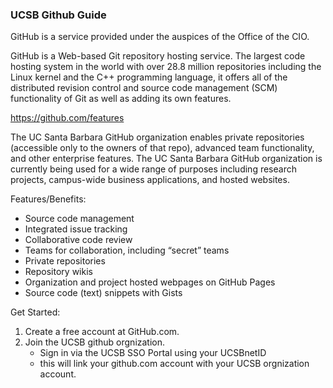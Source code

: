 ### UCSB Github Guide


GitHub is a service provided under the auspices of the Office of the CIO.

GitHub is a Web-based Git repository hosting service. The largest code hosting system in the world with over 28.8 million repositories including the Linux kernel and the C++ programming language, it offers all of the distributed revision control and source code management (SCM) functionality of Git as well as adding its own features.

https://github.com/features

The UC Santa Barbara GitHub organization enables private repositories (accessible only to the owners of that repo), advanced team functionality, and other enterprise features. The UC Santa Barbara GitHub organization is currently being used for a wide range of purposes including research projects, campus-wide business applications, and hosted websites.

 
Features/Benefits: 

 * Source code management
 * Integrated issue tracking
 * Collaborative code review
 * Teams for collaboration, including “secret” teams
 * Private repositories
 * Repository wikis
 * Organization and project hosted webpages on GitHub Pages
 * Source code (text) snippets with Gists

Get Started: 

 1. Create a free account at GitHub.com.
 2. Join the UCSB github orgnization.
    * Sign in via the UCSB SSO Portal using your UCSBnetID
    * this will link your github.com account with your UCSB orgnization account.



